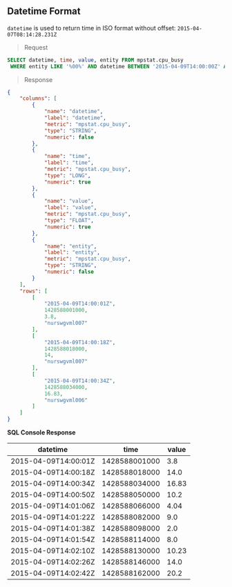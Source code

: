 ## Datetime Format

`datetime` is used to return time in ISO format without offset: `2015-04-07T08:14:28.231Z`

> Request

```sql
SELECT datetime, time, value, entity FROM mpstat.cpu_busy 
 WHERE entity LIKE '%00%' AND datetime BETWEEN '2015-04-09T14:00:00Z' AND '2015-04-09T14:05:00Z'
```

> Response

```json
{
    "columns": [
        {
            "name": "datetime",
            "label": "datetime",
            "metric": "mpstat.cpu_busy",
            "type": "STRING",
            "numeric": false
        },
        {
            "name": "time",
            "label": "time",
            "metric": "mpstat.cpu_busy",
            "type": "LONG",
            "numeric": true
        },
        {
            "name": "value",
            "label": "value",
            "metric": "mpstat.cpu_busy",
            "type": "FLOAT",
            "numeric": true
        },
        {
            "name": "entity",
            "label": "entity",
            "metric": "mpstat.cpu_busy",
            "type": "STRING",
            "numeric": false
        }
    ],
    "rows": [
        [
            "2015-04-09T14:00:01Z",
            1428588001000,
            3.8,
            "nurswgvml007"
        ],
        [
            "2015-04-09T14:00:18Z",
            1428588018000,
            14,
            "nurswgvml007"
        ],
        [
            "2015-04-09T14:00:34Z",
            1428588034000,
            16.83,
            "nurswgvml006"
        ]
    ]
}
```

**SQL Console Response**

| datetime             | time          | value |
|----------------------|---------------|-------|
| 2015-04-09T14:00:01Z | 1428588001000 | 3.8   |
| 2015-04-09T14:00:18Z | 1428588018000 | 14.0  |
| 2015-04-09T14:00:34Z | 1428588034000 | 16.83 |
| 2015-04-09T14:00:50Z | 1428588050000 | 10.2  |
| 2015-04-09T14:01:06Z | 1428588066000 | 4.04  |
| 2015-04-09T14:01:22Z | 1428588082000 | 9.0   |
| 2015-04-09T14:01:38Z | 1428588098000 | 2.0   |
| 2015-04-09T14:01:54Z | 1428588114000 | 8.0   |
| 2015-04-09T14:02:10Z | 1428588130000 | 10.23 |
| 2015-04-09T14:02:26Z | 1428588146000 | 14.0  |
| 2015-04-09T14:02:42Z | 1428588162000 | 20.2  |

